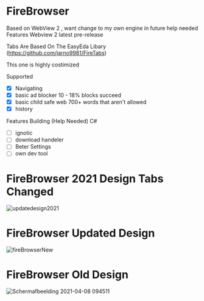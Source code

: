 # FireBrowser

Based on WebView 2  , want change to my own engine in future help needed
Features Webview 2 latest pre-release

Tabs Are Based On The EasyEda Libary (https://github.com/jarno9981/FireTabs)

This one is highly costimized

Supported
- [x] Navigating
- [x] basic ad blocker 10 - 18% blocks succeed
- [x] basic child safe web 700+ words that aren't allowed
- [x] history

Features Building (Help Needed) C#
- [ ] ignotic
- [ ] download handeler
- [ ] Beter Settings
- [ ] own dev tool

# FireBrowser 2021 Design Tabs Changed
![updatedesign2021](https://user-images.githubusercontent.com/53493418/122013348-619b9a80-cdbe-11eb-920e-869a9cab1ba8.png)

# FireBrowser Updated Design

![fireBrowserNew](https://user-images.githubusercontent.com/53493418/114591390-1d8afd00-9c8a-11eb-9a88-90b0e8978617.png)

# FireBrowser Old Design

![Schermafbeelding 2021-04-08 094511](https://user-images.githubusercontent.com/53493418/114591546-4ca16e80-9c8a-11eb-869b-810039422aae.png)

